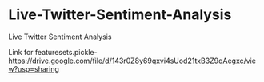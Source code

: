 # Live-Twitter-Sentiment-Analysis
Live Twitter Sentiment Analysis

Link for featuresets.pickle-
https://drive.google.com/file/d/143r0Z8y69qxvi4sUod21txB3Z9qAegxc/view?usp=sharing

